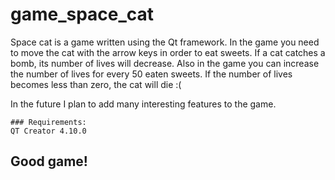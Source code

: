 # game_space_cat

Space cat is a game written using the Qt framework.
In the game you need to move the cat with the arrow keys in order to eat sweets. If a cat catches a bomb, its number of lives will decrease. Also in the game you can increase the number of lives for every 50 eaten sweets.
If the number of lives becomes less than zero, the cat will die :(

In the future I plan to add many interesting features to the game.

```
### Requirements:
QT Creator 4.10.0
```

## Good game!